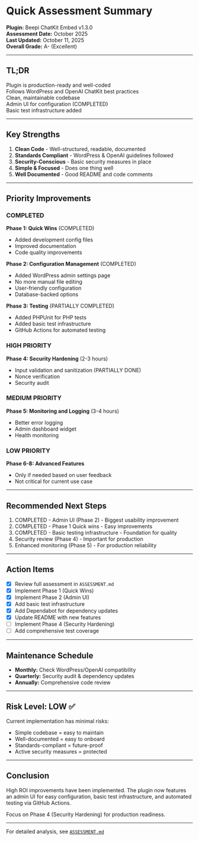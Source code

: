 # Quick Assessment Summary

**Plugin:** Beepi ChatKit Embed v1.3.0  
**Assessment Date:** October 2025  
**Last Updated:** October 11, 2025  
**Overall Grade:** A- (Excellent)

---

## TL;DR

Plugin is production-ready and well-coded  
Follows WordPress and OpenAI ChatKit best practices  
Clean, maintainable codebase  
Admin UI for configuration (COMPLETED)  
Basic test infrastructure added

---

## Key Strengths

1. **Clean Code** - Well-structured, readable, documented
2. **Standards Compliant** - WordPress & OpenAI guidelines followed
3. **Security-Conscious** - Basic security measures in place
4. **Simple & Focused** - Does one thing well
5. **Well Documented** - Good README and code comments

---

## Priority Improvements

### COMPLETED
**Phase 1: Quick Wins** (COMPLETED)
- Added development config files
- Improved documentation
- Code quality improvements

**Phase 2: Configuration Management** (COMPLETED)
- Added WordPress admin settings page
- No more manual file editing
- User-friendly configuration
- Database-backed options

**Phase 3: Testing** (PARTIALLY COMPLETED)
- Added PHPUnit for PHP tests
- Added basic test infrastructure
- GitHub Actions for automated testing

### HIGH PRIORITY
**Phase 4: Security Hardening** (2-3 hours)
- Input validation and sanitization (PARTIALLY DONE)
- Nonce verification
- Security audit

### MEDIUM PRIORITY
**Phase 5: Monitoring and Logging** (3-4 hours)
- Better error logging
- Admin dashboard widget
- Health monitoring

### LOW PRIORITY
**Phase 6-8: Advanced Features**
- Only if needed based on user feedback
- Not critical for current use case

---

## Recommended Next Steps

1. COMPLETED - Admin UI (Phase 2) - Biggest usability improvement
2. COMPLETED - Phase 1 Quick wins - Easy improvements
3. COMPLETED - Basic testing infrastructure - Foundation for quality
4. Security review (Phase 4) - Important for production
5. Enhanced monitoring (Phase 5) - For production reliability

---

## Action Items

- [x] Review full assessment in `ASSESSMENT.md`
- [x] Implement Phase 1 (Quick Wins)
- [x] Implement Phase 2 (Admin UI)
- [x] Add basic test infrastructure
- [x] Add Dependabot for dependency updates
- [x] Update README with new features
- [ ] Implement Phase 4 (Security Hardening)
- [ ] Add comprehensive test coverage

---

## Maintenance Schedule

- **Monthly:** Check WordPress/OpenAI compatibility
- **Quarterly:** Security audit & dependency updates
- **Annually:** Comprehensive code review

---

## Risk Level: LOW ✅

Current implementation has minimal risks:
- Simple codebase = easy to maintain
- Well-documented = easy to onboard
- Standards-compliant = future-proof
- Active security measures = protected

---

## Conclusion

High ROI improvements have been implemented. The plugin now features an admin UI for easy configuration, basic test infrastructure, and automated testing via GitHub Actions.

Focus on Phase 4 (Security Hardening) for production readiness.

---

For detailed analysis, see [`ASSESSMENT.md`](./ASSESSMENT.md)
